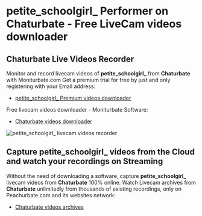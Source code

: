 # petite_schoolgirl_ Performer on Chaturbate - Free LiveCam videos downloader

## Chaturbate Live Videos Recorder

Monitor and record livecam videos of **petite_schoolgirl_** from **Chaturbate** with Moniturbate.com
Get a premium trial for free by just and only registering with your Email address:
* [petite_schoolgirl_ Premium videos downloader](https://moniturbate.com/request-demo-licence-key.html)

Free livecam videos downloader - Moniturbate Software:
* [Chaturbate videos downloader](https://moniturbate.com/moniturbate-download-software.html)

![petite_schoolgirl_ livecam videos recorder](https://peachurnet.com/templates/moniturbate-software.png)


## Capture petite_schoolgirl_ videos from the Cloud and watch your recordings on Streaming

Without the need of downloading a software, capture **petite_schoolgirl_** livecam videos from **Chaturbate** 100% online.
Watch Livecam archives from **Chaturbate** unlimitedly from thousands of existing recordings, only on Peachurbate.com and its websites network:
* [Chaturbate videos archives](https://peachurnet.com/)